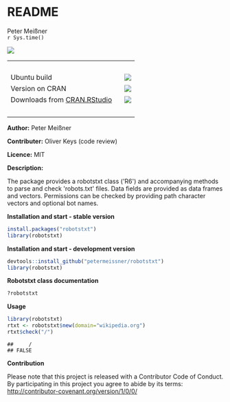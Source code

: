 # README
Peter Meißner  
`r Sys.time()`  

![](logo/robotstxt.png)


<table>
<tr><td>&nbsp;</td></tr>
<tr>
<td> Ubuntu build </td>
<td> <a href="https://travis-ci.org/petermeissner/robotstxt"><img src="https://api.travis-ci.org/petermeissner/robotstxt.svg?branch=master"></a></td>
</tr>
<tr><td>Version on CRAN  </td> 
<td><a href="http://cran.r-project.org/package=robotstxt"><img src="http://www.r-pkg.org/badges/version/robotstxt"></a></td></tr>
<tr>
<td>Downloads from <a href='http://cran.rstudio.com/'>CRAN.RStudio</a>&nbsp;&nbsp;&nbsp;</td>
<td><img src="http://cranlogs.r-pkg.org/badges/grand-total/robotstxt"></td>
</tr>
<tr><td>&nbsp;</td></tr>
</table>




**Author:** Peter Meißner

**Contributer:** Oliver Keys (code review)

**Licence:** MIT

**Description:**

The package provides a robotstxt class ('R6') and accompanying methods to
parse and check 'robots.txt' files. Data fields are provided as 
data frames and vectors. Permissions can be checked by providing
path character vectors and optional bot names. 



**Installation and start - stable version**


```r
install.packages("robotstxt")
library(robotstxt)
```


**Installation and start - development version**


```r
devtools::install_github("petermeissner/robotstxt")
library(robotstxt)
```


**Robotstxt class documentation**


```r
?robotstxt
```

**Usage**


```r
library(robotstxt)
rtxt <- robotstxt$new(domain="wikipedia.org")
rtxt$check("/")
```

```
##     / 
## FALSE
```

**Contribution**

Please note that this project is released with a Contributor Code of Conduct. By participating in this project you agree to abide by its terms: http://contributor-covenant.org/version/1/0/0/








